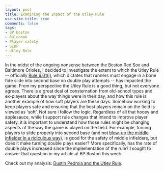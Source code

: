 ```yaml
---
layout: post
title: Examining the Impact of the Utley Rule
use-site-title: true
comments: false
tags:
- BP Boston
- Rulebook
- Player safety
- GIDP
- Utley Rule
---
```


In the midst of the ongoing nonsense between the Boston Red Sox and Baltimore Orioles, I decided to investigate the extent to which
the Utley Rule -- officially <a href = "http://mlb.mlb.com/pa/releases/releases.jsp?content=022616" target = "_blank"> Rule 6.01(j)</a>, which dictates that runners must engage in 
a bone fide slide into second base on double play attempts -- has impacted the game. From my perspective the Utley Rule is a good thing, but
not everyone agrees. There is a great deal of consternation from old-school types and ex-players about the way things were in their day, 
and how this rule is another example of how soft players are these days. Somehow working to keep players safe and ensuring that the best 
players remain on the field is viewed as 'soft'. Not sure I follow the logic. Regardless of all that hooey and applesauce, while I support 
rule changes that intend to improve player safety, it is important to understand how those rules might be changing aspects of the way the 
game is played on the field. For example, forcing players to slide properly into second base (and not <a href = "https://www.youtube.com/watch?v=GIiYw53nGd0" target = "_blank"> blow-up the middle infielder in a ridiculous way</a>),
is good for the safety of middle infielders, but does it make turning double plays easier? More specifically, has the rate of double plays 
increased since the implementation of the rule? I sought to answer that question in my article at BP Boston this week. 

Check out my analysis: <a href = "http://boston.locals.baseballprospectus.com/2017/05/02/dustin-pedroia-and-the-utley-rule/" target = "_blank"> Dustin Pedroia and the Utley Rule</a>.